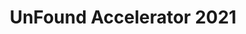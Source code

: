 ---
title: UnFound Accelerator 2021
type: Workshops
location: UK
subtext:
dateFormat: # "year", otherwise will be displayed MM.YYYY
dateEnd: 2021-05-01
dateStart: 
url: https://www.uk.coop/start-new-co-op/support/start-platform-co-op
---